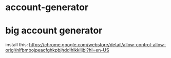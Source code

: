 # account-generator
# big account generator

install this: https://chrome.google.com/webstore/detail/allow-control-allow-origi/nlfbmbojpeacfghkpbjhddihlkkiljbi?hl=en-US